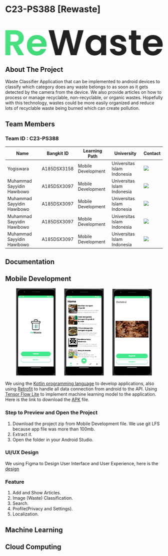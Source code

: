# C23-PS388 [Rewaste]
<br>
<p align="center">
  <img src="https://raw.githubusercontent.com/elokwashi/Rewaste-Capstone/7acbcb4958246015948b1abaa26c3357aebfbf5b/ReWaste.png" >
</p>

## About The Project
Waste Classifier Application that can be implemented to android devices  to classify which category does any waste belongs to as soon as it gets detected by the camera from the device. We also provide articles on how to process or manage recyclable, non-recyclable, or organic wastes. Hopefully with this technology, wastes could be more easily organized and reduce lots of recyclable waste being burned which can create pollution.

## Team Members

### Team ID : C23-PS388

| Name                           | Bangkit ID  | Learning Path      | University                          | Contact                                                                                                                                                                                       |
| ------------------------------ | ----------- | ------------------ |  ---------------------------------- |-----------------------------------------------------------------------------------------------------------------------------------------------------------------------------------------------|
| Yogiswara                      | A185DSX3158 | Mobile Development | Universitas Islam Indonesia         | <a href="https://www.linkedin.com/in/yogi-swara/"><img src="https://img.shields.io/badge/LinkedIn-0077B5?style=for-the-badge&logo=linkedin&logoColor=white" /></a>                            |
| Muhammad Sayyidin Hawibowo     | A185DSX3097 | Mobile Development | Universitas Islam Indonesia         | <a href="https://www.linkedin.com/in/msayyidinh/"><img src="https://img.shields.io/badge/LinkedIn-0077B5?style=for-the-badge&logo=linkedin&logoColor=white" /></a>                            |
| Muhammad Sayyidin Hawibowo     | A185DSX3097 | Mobile Development | Universitas Islam Indonesia         | <a href="https://www.linkedin.com/in/msayyidinh/"><img src="https://img.shields.io/badge/LinkedIn-0077B5?style=for-the-badge&logo=linkedin&logoColor=white" /></a>                            |
| Muhammad Sayyidin Hawibowo     | A185DSX3097 | Mobile Development | Universitas Islam Indonesia         | <a href="https://www.linkedin.com/in/msayyidinh/"><img src="https://img.shields.io/badge/LinkedIn-0077B5?style=for-the-badge&logo=linkedin&logoColor=white" /></a>                            |
| Muhammad Sayyidin Hawibowo     | A185DSX3097 | Mobile Development | Universitas Islam Indonesia         | <a href="https://www.linkedin.com/in/msayyidinh/"><img src="https://img.shields.io/badge/LinkedIn-0077B5?style=for-the-badge&logo=linkedin&logoColor=white" /></a>                            |

## Documentation
## Mobile Development

<p align="center">
	<img src="https://github.com/elokwashi/Rewaste-Capstone/blob/main/Onboarding.png" width="25%"> &nbsp; &nbsp; &nbsp;
	<img src="https://github.com/elokwashi/Rewaste-Capstone/blob/main/Home.png" width="25%"> &nbsp; &nbsp; &nbsp;
	<img src="https://github.com/elokwashi/Rewaste-Capstone/blob/main/Classification.png" width="25%">
</p>

We using the [Kotlin programming language](https://kotlinlang.org/) to develop applications, also using [Retrofit](https://square.github.io/retrofit/) to handle all data connection from android to the API. Using [Tensor Flow Lite](https://www.tensorflow.org/lite) to implement machine learning model to the application. Here is the link to download the [APK]((https://drive.google.com/file/d/1cgoo9bAqS7onkz1kUhacV_gpUZQNGYoD/view?usp=sharing)) file.
### Step to Preview and Open the Project
1. Download the project zip from Mobile Development file. We use git LFS because app file was more than 100mb.
2. Extract it.
3. Open the folder in your Android Studio.
### UI/UX Design
We using Figma to Design User Interface and User Experience, here is the  [design](https://www.figma.com/file/fcVDZYTG1qBFnEQudKMSxl/Rewaste?type=design&node-id=4%3A3&t=mfF54O2BwmQ6xD5q-1)
### Feature 
1. Add and Show Articles.
2. Image (Waste) Classification.
3. Search.
4. Profile(Privacy and Settings).
5. Localization.
## Machine Learning

## Cloud Computing
